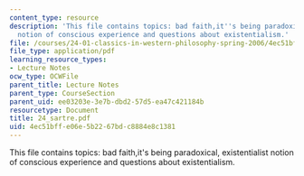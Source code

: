 ```yaml
---
content_type: resource
description: 'This file contains topics: bad faith,it''s being paradoxical, existentialist
  notion of conscious experience and questions about existentialism.'
file: /courses/24-01-classics-in-western-philosophy-spring-2006/4ec51bffe06e5b2267bdc8884e8c1381_24_sartre.pdf
file_type: application/pdf
learning_resource_types:
- Lecture Notes
ocw_type: OCWFile
parent_title: Lecture Notes
parent_type: CourseSection
parent_uid: ee03203e-3e7b-dbd2-57d5-ea47c421184b
resourcetype: Document
title: 24_sartre.pdf
uid: 4ec51bff-e06e-5b22-67bd-c8884e8c1381
---
```

This file contains topics: bad faith,it's being paradoxical, existentialist notion of conscious experience and questions about existentialism.

